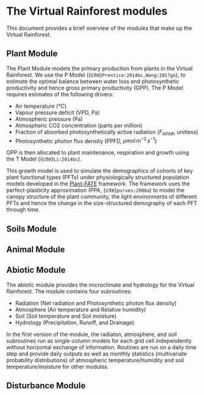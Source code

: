 # The Virtual Rainforest modules

This document provides a brief overview of the modules that make up the Virtual Rainforest.


## Plant Module

The Plant Module models the primary production from plants in the Virtual
Rainforest. We use the P Model ({cite}`Prentice:2014bc,Wang:2017go`), to
estimate the optimal balance between water loss and photosynthetic productivity
and hence gross primary productivity (GPP). The P Model requires estimates of
the following drivers:

* Air temperature (°C)
* Vapour pressure deficit (VPD, Pa)
* Atmospheric pressure (Pa)
* Atmospheric CO2 concentration (parts per million)
* Fraction of absorbed photosynthetically active radiation ($F_{APAR}$,
  unitless)
* Photosynthetic photon flux density (PPFD, $\mu \text{mol}\, m^{-2}\, s^{-1}$)

GPP is then allocated to plant maintenance, respiration and growth using the T
Model ({cite}`Li:2014bc`). 

This growth model is used to simulate the demographics of cohorts of key
plant functional types (PFTs) under physiologically structured population models
developed in the [Plant-FATE](https://jaideep777.github.io/libpspm/) framework.
The framework uses the perfect-plasticity approximation (PPA,
{cite}`purves:2008a`) to model the canopy structure of the plant community, the
light environments of different PFTs and hence the change in the size-structured
demography of each PFT through time.

## Soils Module

## Animal Module

## Abiotic Module
The abiotic module provides the microclimate and hydrology for the Virtual Rainforest. The module contains four subroutines:

* Radiation (Net radiation and Photosynthetic photon flux density)
* Atmosphere (Air temperature and Relative humidity)
* Soil (Soil temperature and Soil moisture)
* Hydrology (Precipitation, Runoff, and Drainage)

In the first version of the module, the radiaton, atmosphere, and soil subroutines run as single-column models for each grid cell independently without horizontal exchange of information. Routines are run on a daily time step and provide daily outputs as well as monthly statistics (multivariate probability distributions) of atmospheric temperature/humidity and soil temperature/moisture for other modules.


## Disturbance Module
